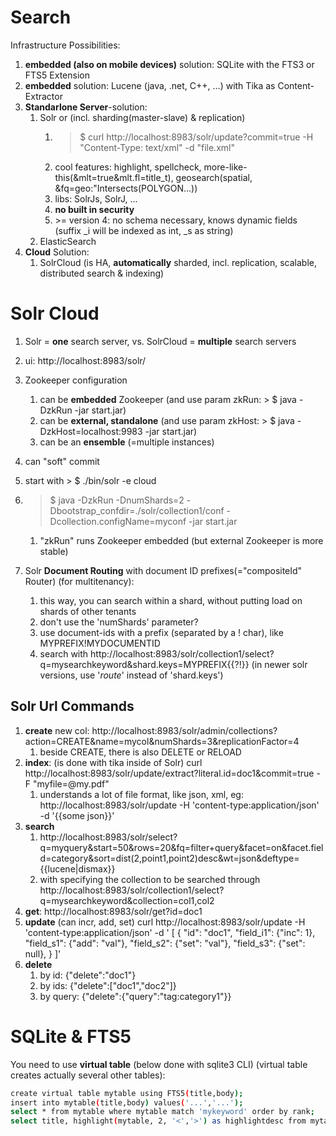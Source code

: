 # Search
Infrastructure Possibilities:
1. **embedded (also on mobile devices)** solution: SQLite with the FTS3 or FTS5 Extension
1. **embedded** solution: Lucene (java, .net, C++, ...) with Tika as Content-Extractor
1. **Standarlone Server**-solution:
    1. Solr or (incl. sharding(master-slave) & replication)
        1. > $ curl http://localhost:8983/solr/update?commit=true -H "Content-Type: text/xml" -d "file.xml"
        1. cool features: highlight, spellcheck, more-like-this(&mlt=true&mlt.fl=title_t), geosearch(spatial, &fq=geo:"Intersects(POLYGON...))
        1. libs: SolrJs, SolrJ, ...
        1. **no built in security**
        1. &gt;= version 4: no schema necessary, knows dynamic fields (suffix _i will be indexed as int, _s as string)
    1. ElasticSearch
1. **Cloud** Solution:
    1. SolrCloud (is HA, **automatically** sharded, incl. replication, scalable, distributed search & indexing)

# Solr Cloud
1. Solr = **one** search server, vs. SolrCloud = **multiple** search servers
1. ui: http://localhost:8983/solr/
1. Zookeeper configuration
    1. can be  **embedded** Zookeeper (and use param zkRun: > $ java -DzkRun -jar start.jar)
    2. can be **external, standalone** (and use param zkHost: > $ java -DzkHost=localhost:9983 -jar start.jar)
    3. can be an **ensemble** (=multiple instances)
1. can "soft" commit
1. start with > $ ./bin/solr -e cloud
1. > $ java -DzkRun -DnumShards=2 -Dbootstrap_confdir=./solr/collection1/conf -Dcollection.configName=myconf -jar start.jar
    1. "zkRun" runs Zookeeper embedded (but external Zookeeper is more stable)

1. Solr **Document Routing** with document ID prefixes(="compositeId" Router) (for multitenancy):
    1. this way, you can search within a shard, without putting load on shards of other tenants
    1. don't use the 'numShards' parameter?
    1. use document-ids with a prefix (separated by a ! char), like MYPREFIX!MYDOCUMENTID
    2. search with http://localhost:8983/solr/collection1/select?q=mysearchkeyword&shard.keys=MYPREFIX{{?!}}
      (in newer solr versions, use '_route_' instead of 'shard.keys')

## Solr **Url Commands**
1. **create** new col:
http://localhost:8983/solr/admin/collections?action=CREATE&name=mycol&numShards=3&replicationFactor=4
    1. beside CREATE, there is also DELETE or RELOAD
1. **index**: (is done with tika inside of Solr)
curl http://localhost:8983/solr/update/extract?literal.id=doc1&commit=true -F "myfile=@my.pdf"
    1. understands a lot of file format, like json, xml, eg: 
    http://localhost:8983/solr/update -H 'content-type:application/json' -d '{{some json}}'
1. **search**
    1. http://localhost:8983/solr/select?q=myquery&start=50&rows=20&fq=filter+query&facet=on&facet.field=category&sort=dist(2,point1,point2)desc&wt=json&deftype={{lucene|dismax}}
    1. with specifying the collection to be searched through 
http://localhost:8983/solr/collection1/select?q=mysearchkeyword&collection=col1,col2
1. **get**: http://localhost:8983/solr/get?id=doc1
1. **update** (can incr, add, set)
    curl http://localhost:8983/solr/update -H 'content-type:application/json' -d '
        [
            {
                "id": "doc1",
                "field_i1": {"inc": 1},
                "field_s1": {"add": "val"},
                "field_s2": {"set": "val"},
                "field_s3": {"set": null},
            }
        ]'
1. **delete**
    1. by id: {"delete":"doc1"}
    1. by ids: {"delete":["doc1","doc2"]}
    1. by query: {"delete":{"query":"tag:category1"}}

# SQLite & FTS5
You need to use **virtual table** (below done with sqlite3 CLI) (virtual table creates actually several other tables):
```sh
create virtual table mytable using FTS5(title,body);
insert into mytable(title,body) values('...','...');
select * from mytable where mytable match 'mykeyword' order by rank;
select title, highlight(mytable, 2, '<','>') as highlightdesc from mytable where mytable match 'mykeyword' order by rank;
```
